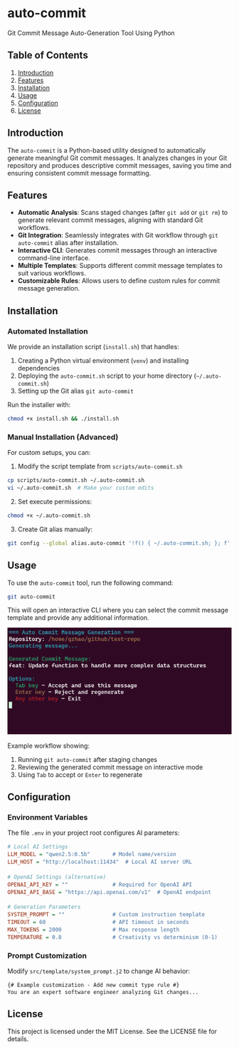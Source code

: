 # auto-commit
Git Commit Message Auto-Generation Tool Using Python

## Table of Contents
1. [Introduction](#introduction)
2. [Features](#features)
3. [Installation](#installation)
4. [Usage](#usage)
5. [Configuration](#configuration)
6. [License](#license)

## Introduction
The `auto-commit` is a Python-based utility designed to automatically generate meaningful Git commit messages. It analyzes changes in your Git repository and produces descriptive commit messages, saving you time and ensuring consistent commit message formatting.

## Features
- **Automatic Analysis**: Scans staged changes (after `git add` or `git rm`) to generate relevant commit messages, aligning with standard Git workflows.
- **Git Integration**: Seamlessly integrates with Git workflow through `git auto-commit` alias after installation.
- **Interactive CLI**: Generates commit messages through an interactive command-line interface.
- **Multiple Templates**: Supports different commit message templates to suit various workflows.
- **Customizable Rules**: Allows users to define custom rules for commit message generation.

## Installation
### Automated Installation
We provide an installation script (`install.sh`) that handles:
1. Creating a Python virtual environment (`venv`) and installing dependencies
2. Deploying the `auto-commit.sh` script to your home directory (`~/.auto-commit.sh`)
3. Setting up the Git alias `git auto-commit`

Run the installer with:
```bash
chmod +x install.sh && ./install.sh
```

### Manual Installation (Advanced)
For custom setups, you can:

1. Modify the script template from `scripts/auto-commit.sh`
```bash
cp scripts/auto-commit.sh ~/.auto-commit.sh
vi ~/.auto-commit.sh  # Make your custom edits
```
2. Set execute permissions:
```bash
chmod +x ~/.auto-commit.sh
```
3. Create Git alias manually:
```bash
git config --global alias.auto-commit '!f() { ~/.auto-commit.sh; }; f'
```

## Usage
To use the `auto-commit` tool, run the following command:

```bash
git auto-commit
```
This will open an interactive CLI where you can select the commit message template and provide any additional information.

![Description of the image](figs/usage.png)

Example workflow showing:

1. Running `git auto-commit` after staging changes
2. Reviewing the generated commit message on interactive mode
3. Using `Tab` to accept or `Enter` to regenerate


## Configuration

### Environment Variables

The file `.env` in your project root configures AI parameters:

```ini
# Local AI Settings
LLM_MODEL = "qwen2.5:0.5b"       # Model name/version
LLM_HOST = "http://localhost:11434"  # Local AI server URL

# OpenAI Settings (alternative)
OPENAI_API_KEY = ""              # Required for OpenAI API
OPENAI_API_BASE = "https://api.openai.com/v1"  # OpenAI endpoint

# Generation Parameters
SYSTEM_PROMPT = ""               # Custom instruction template
TIMEOUT = 60                     # API timeout in seconds
MAX_TOKENS = 2000                # Max response length
TEMPERATURE = 0.8                # Creativity vs determinism (0-1)
```

### Prompt Customization

Modify `src/template/system_prompt.j2` to change AI behavior:
```jinja2
{# Example customization - Add new commit type rule #}
You are an expert software engineer analyzing Git changes...
```

## License
This project is licensed under the MIT License. See the LICENSE file for details.
